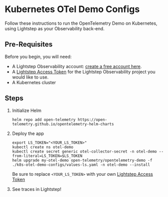 # Kubernetes OTel Demo Configs

Follow these instructions to run the OpenTelemetry Demo on Kubernetes, using Lightstep as your Observability back-end.

## Pre-Requisites

Before you begin, you will need:

* A Lightstep Observability account: [create a free account here](https://app.lightstep.com/signup/developer?signup_source=docs).
* A [Lightstep Access Token](https://docs.lightstep.com/docs/create-and-manage-access-tokens#create-an-access-token) for the Lightstep Observability project you would like to use.
* A Kubernetes cluster

## Steps

1. Initialize Helm

    ```console
    helm repo add open-telemetry https://open-telemetry.github.io/opentelemetry-helm-charts
    ```

2. Deploy the app

    ```console
    export LS_TOKEN="<YOUR_LS_TOKEN>"
    kubectl create ns otel-demo
    kubectl create secret generic otel-collector-secret -n otel-demo --from-literal=LS_TOKEN=$LS_TOKEN
    helm upgrade my-otel-demo open-telemetry/opentelemetry-demo -f ./k8s-otel-demo-configs/values-ls.yaml -n otel-demo --install
    ```

    Be sure to replace `<YOUR_LS_TOKEN>` with your own [Lightstep Access Token](https://docs.lightstep.com/docs/create-and-manage-access-tokens#create-an-access-token)

3. See traces in Lightstep!